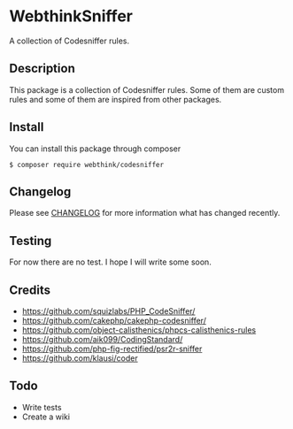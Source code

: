 # WebthinkSniffer

A collection of Codesniffer rules.

## Description

This package is a collection of Codesniffer rules. Some of them are custom rules and some of them are inspired from 
other packages.

## Install

You can install this package through composer

    $ composer require webthink/codesniffer

## Changelog

Please see [CHANGELOG](CHANGELOG.md) for more information what has changed recently.

## Testing

For now there are no test. I hope I will write some soon.

## Credits

- https://github.com/squizlabs/PHP_CodeSniffer/
- https://github.com/cakephp/cakephp-codesniffer/
- https://github.com/object-calisthenics/phpcs-calisthenics-rules
- https://github.com/aik099/CodingStandard/
- https://github.com/php-fig-rectified/psr2r-sniffer
- https://github.com/klausi/coder

## Todo

- Write tests
- Create a wiki